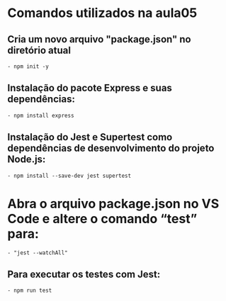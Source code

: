 # Comandos utilizados na aula05


## Cria um novo arquivo "package.json" no diretório atual

    - npm init -y

## Instalação do pacote Express e suas dependências:

    - npm install express

## Instalação do Jest e Supertest como dependências de desenvolvimento do projeto Node.js: 

    - npm install --save-dev jest supertest

# Abra o arquivo package.json no VS Code e altere o comando “test” para:

    - "jest --watchAll"

## Para executar os testes com Jest:

    - npm run test